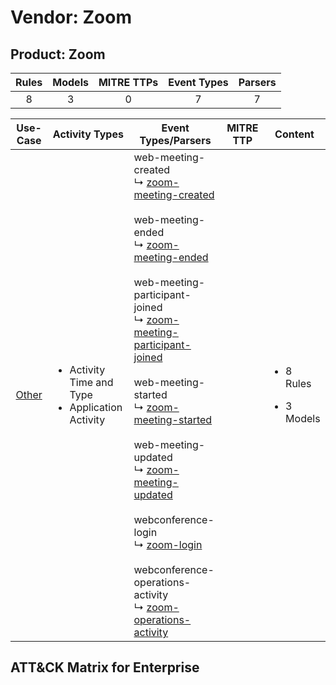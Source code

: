 Vendor: Zoom
============
Product: Zoom
-------------
| Rules | Models | MITRE TTPs | Event Types | Parsers |
|:-----:|:------:|:----------:|:-----------:|:-------:|
|   8   |   3    |     0      |      7      |    7    |

|               Use-Case                | Activity Types                                                         | Event Types/Parsers                                                                                                                                                                                                                                                                                                                                                                                                                                                                                                                                                                                                                                                                                                                                                                                    | MITRE TTP | Content                                             |
|:-------------------------------------:| ---------------------------------------------------------------------- | ------------------------------------------------------------------------------------------------------------------------------------------------------------------------------------------------------------------------------------------------------------------------------------------------------------------------------------------------------------------------------------------------------------------------------------------------------------------------------------------------------------------------------------------------------------------------------------------------------------------------------------------------------------------------------------------------------------------------------------------------------------------------------------------------------ | --------- | --------------------------------------------------- |
| [Other](../UseCases/usecase_other.md) | <ul><li>Activity Time  and Type</li><li>Application Activity</li></ul> |  web-meeting-created<br> ↳ [zoom-meeting-created](../Parsers/parserContent_zoom-meeting-created.md)<br><br> web-meeting-ended<br> ↳ [zoom-meeting-ended](../Parsers/parserContent_zoom-meeting-ended.md)<br><br> web-meeting-participant-joined<br> ↳ [zoom-meeting-participant-joined](../Parsers/parserContent_zoom-meeting-participant-joined.md)<br><br> web-meeting-started<br> ↳ [zoom-meeting-started](../Parsers/parserContent_zoom-meeting-started.md)<br><br> web-meeting-updated<br> ↳ [zoom-meeting-updated](../Parsers/parserContent_zoom-meeting-updated.md)<br><br> webconference-login<br> ↳ [zoom-login](../Parsers/parserContent_zoom-login.md)<br><br> webconference-operations-activity<br> ↳ [zoom-operations-activity](../Parsers/parserContent_zoom-operations-activity.md)<br> |           | <ul><li>8 Rules</li></ul><ul><li>3 Models</li></ul> |

ATT&CK Matrix for Enterprise
----------------------------
